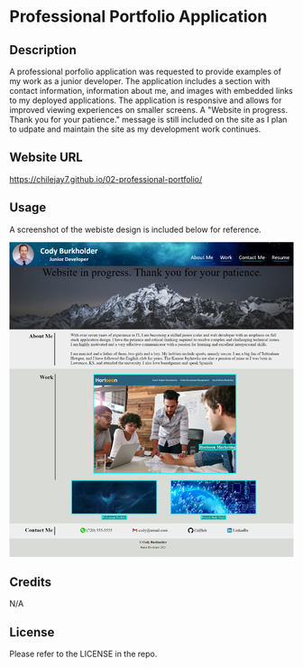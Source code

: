 # Professional Portfolio Application

## Description

A professional porfolio application was requested to provide examples of my work as a junior developer.  The application includes a section with contact information, information about me, and images with embedded links to my deployed applications.  The application is responsive and allows for improved viewing experiences on smaller screens.  A "Website in progress.  Thank you for your patience." message is still included on the site as I plan to udpate and maintain the site as my development work continues.

## Website URL

https://chilejay7.github.io/02-professional-portfolio/

## Usage

A screenshot of the webiste design is included below for reference.

![alt text](./assets/images/profport.png)

## Credits

N/A

## License

Please refer to the LICENSE in the repo.